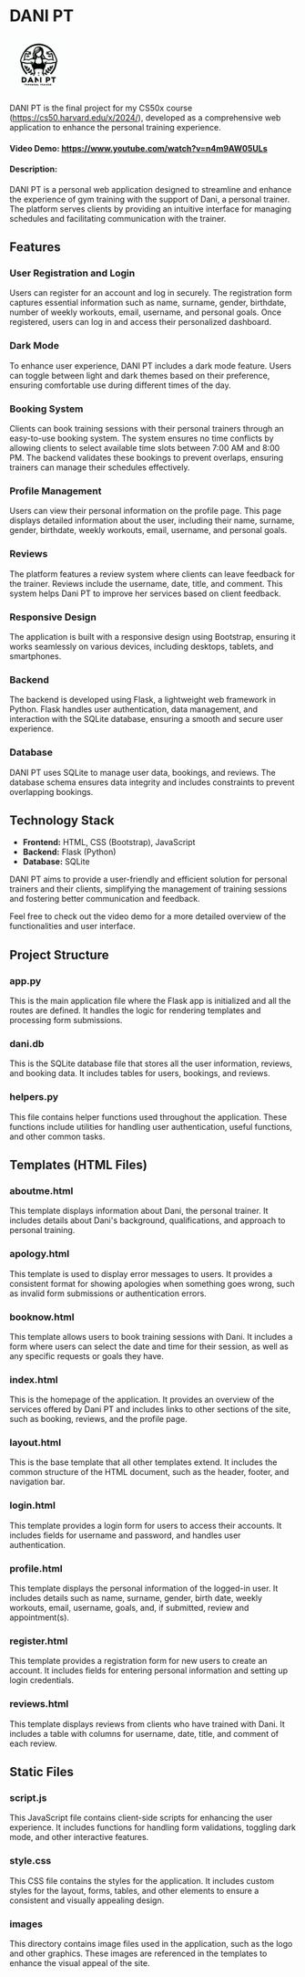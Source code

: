 # DANI PT

<img src="static/images/danipt.jpg" width=100>

DANI PT is the final project for my CS50x course (https://cs50.harvard.edu/x/2024/), developed as a comprehensive web application to enhance the personal training experience.

#### Video Demo:  <https://www.youtube.com/watch?v=n4m9AW05ULs>

#### Description:
DANI PT is a personal web application designed to streamline and enhance the experience of gym training with the support of Dani, a personal trainer. The platform serves clients by providing an intuitive interface for managing schedules and facilitating communication with the trainer.

## Features

### User Registration and Login
Users can register for an account and log in securely. The registration form captures essential information such as name, surname, gender, birthdate, number of weekly workouts, email, username, and personal goals. Once registered, users can log in and access their personalized dashboard.

### Dark Mode
To enhance user experience, DANI PT includes a dark mode feature. Users can toggle between light and dark themes based on their preference, ensuring comfortable use during different times of the day.

### Booking System
Clients can book training sessions with their personal trainers through an easy-to-use booking system. The system ensures no time conflicts by allowing clients to select available time slots between 7:00 AM and 8:00 PM. The backend validates these bookings to prevent overlaps, ensuring trainers can manage their schedules effectively.

### Profile Management
Users can view their personal information on the profile page. This page displays detailed information about the user, including their name, surname, gender, birthdate, weekly workouts, email, username, and personal goals.

### Reviews
The platform features a review system where clients can leave feedback for the trainer. Reviews include the username, date, title, and comment. This system helps Dani PT to improve her services based on client feedback.

### Responsive Design
The application is built with a responsive design using Bootstrap, ensuring it works seamlessly on various devices, including desktops, tablets, and smartphones.

### Backend
The backend is developed using Flask, a lightweight web framework in Python. Flask handles user authentication, data management, and interaction with the SQLite database, ensuring a smooth and secure user experience.

### Database
DANI PT uses SQLite to manage user data, bookings, and reviews. The database schema ensures data integrity and includes constraints to prevent overlapping bookings.

## Technology Stack
- **Frontend:** HTML, CSS (Bootstrap), JavaScript
- **Backend:** Flask (Python)
- **Database:** SQLite

DANI PT aims to provide a user-friendly and efficient solution for personal trainers and their clients, simplifying the management of training sessions and fostering better communication and feedback.

Feel free to check out the video demo for a more detailed overview of the functionalities and user interface.

## Project Structure

### app.py
This is the main application file where the Flask app is initialized and all the routes are defined. It handles the logic for rendering templates and processing form submissions.

### dani.db
This is the SQLite database file that stores all the user information, reviews, and booking data. It includes tables for users, bookings, and reviews.

### helpers.py
This file contains helper functions used throughout the application. These functions include utilities for handling user authentication, useful functions, and other common tasks.


## Templates (HTML Files)

### aboutme.html
This template displays information about Dani, the personal trainer. It includes details about Dani's background, qualifications, and approach to personal training.

### apology.html
This template is used to display error messages to users. It provides a consistent format for showing apologies when something goes wrong, such as invalid form submissions or authentication errors.

### booknow.html
This template allows users to book training sessions with Dani. It includes a form where users can select the date and time for their session, as well as any specific requests or goals they have.

### index.html
This is the homepage of the application. It provides an overview of the services offered by Dani PT and includes links to other sections of the site, such as booking, reviews, and the profile page.

### layout.html
This is the base template that all other templates extend. It includes the common structure of the HTML document, such as the header, footer, and navigation bar.

### login.html
This template provides a login form for users to access their accounts. It includes fields for username and password, and handles user authentication.

### profile.html
This template displays the personal information of the logged-in user. It includes details such as name, surname, gender, birth date, weekly workouts, email, username, goals, and, if submitted, review and appointment(s).

### register.html
This template provides a registration form for new users to create an account. It includes fields for entering personal information and setting up login credentials.

### reviews.html
This template displays reviews from clients who have trained with Dani. It includes a table with columns for username, date, title, and comment of each review.

## Static Files

### script.js
This JavaScript file contains client-side scripts for enhancing the user experience. It includes functions for handling form validations, toggling dark mode, and other interactive features.

### style.css
This CSS file contains the styles for the application. It includes custom styles for the layout, forms, tables, and other elements to ensure a consistent and visually appealing design.

### images
This directory contains image files used in the application, such as the logo and other graphics. These images are referenced in the templates to enhance the visual appeal of the site.
